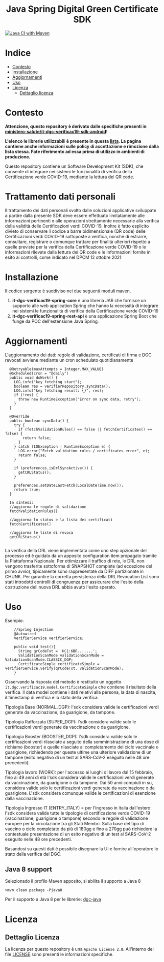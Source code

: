 <h1 align="center">Java Spring Digital Green Certificate SDK</h1>        

[![Java CI with Maven](https://github.com/hrnext/it-dgc-verificac19-spring/actions/workflows/maven.yml/badge.svg?branch=main)](https://github.com/hrnext/it-dgc-verificac19-spring/actions/workflows/maven.yml)

# Indice
- [Contesto](#contesto)
- [Installazione](#installazione)
- [Aggiornamenti](#aggiornamenti)
- [Uso](#uso)
- [Licenza](#licenza)
  - [Dettaglio licenza](#dettaglio-licenza)

# Contesto
**Attenzione, questo repository è derivato dalle specifiche presenti in <a href="https://github.com/ministero-salute/it-dgc-verificac19-sdk-android/">ministero-salute/it-dgc-verificac19-sdk-android</a>!**

**L'elenco le librerie utilizzabili è presente in questa <a href="https://github.com/ministero-salute/it-dgc-verificac19-sdk-onboarding#lista-librerie">lista</a>. La pagina contiene anche informazioni sulle policy di accettazione e rimozione dalla lista stessa. Fate riferimento ad essa prima di utilizzo in ambienti di produzione.**

Questo repository contiene un Software Development Kit (SDK), che consente di integrare nei sistemi
le funzionalit&agrave; di verifica della Certificazione verde COVID-19, mediante
la lettura del QR code.

# Trattamento dati personali
Il trattamento dei dati personali svolto dalle soluzioni applicative sviluppate
a partire dalla presente SDK deve essere effettuato limitatamente alle
informazioni pertinenti e alle operazioni strettamente necessarie alla verifica
della validit&agrave; delle Certificazioni verdi COVID-19. Inoltre &egrave; fatto esplicito
divieto di conservare il codice a barre bidimensionale (QR code) delle
Certificazioni verdi COVID-19 sottoposte a verifica, nonché di estrarre,
consultare, registrare o comunque trattare per finalit&agrave; ulteriori rispetto
a quelle previste per la verifica della Certificazione verde COVID-19 o le
informazioni rilevate dalla lettura dei QR code e le informazioni fornite in
esito ai controlli, come indicato nel DPCM 12 ottobre 2021    
 
# Installazione

Il codice sorgente è suddiviso nei due seguenti moduli maven.
1. **it-dgc-verificac19-spring-core** è una libreria JAR che fornisce un supporto alle web application Spring che hanno la necessità di integrare nei sistemi le funzionalità di verifica della Certificazione verde COVID-19
2. **it-dgc-verificac19-spring-rest-api** è una applicazione Spring Boot che funge da POC dell'estensione Java Spring.

###   

# Aggiornamenti
L'aggiornamento dei dati: regole di validazione, certificati di firma e DGC revocati avviene mediante un cron schedulato quotidianamente

```
  @Retryable(maxAttempts = Integer.MAX_VALUE)
  @Scheduled(cron = "@daily")
  public void doWork() {
    LOG.info("key fetching start");
    boolean res = verifierRepository.syncData();
    LOG.info("key fetching result: {}", res);
    if (!res) {
      throw new RuntimeException("Error on sync data, retry");
    }
  }
  
  @Override
  public boolean syncData() {
    try {
      if (fetchValidationRules() == false || fetchCertificates() == false) {
        return false;
      }
    } catch (IOException | RuntimeException e) {
      LOG.error("Fetch validation rules / certificates error", e);
      return false;
    }

    if (preferences.isDrlSyncActive()) {
      getCRLStatus();
    }

    preferences.setDateLastFetch(LocalDateTime.now());
    return true;
  }
  
  In sintesi:
  //aggiorna le regole di validazione
  fetchValidationRules()
  
  //aggiorna lo status e la lista dei certificati
  fetchCertificates()
  
  //aggiorna le liste di revoca
  getCRLStatus()
  
  ```
La verifica della DRL viene implementata come uno step opzionale del processo ed è guidato da un apposito configuration item propagato tramite la Piattaforma Nazionale.
Per ottimizzare il traffico di rete, le DRL non vengono trasferite sottoforma di SNAPSHOT complete (ad eccezione del primo avvio), tipicamente sono rappresentate da DIFF partizionate in CHUNK.
Per garantire la corretta persistenza della DRL Revocation List sono stati introdotti controlli di congruenza per assicurare che l'esito della costruzione dell nuova DRL abbia avuto l'esito sperato.

# Uso

Esempio:  
 
```
	//Spring Injection
	@Autowired
	VerifierService verifierService;

	public void test(){
	  String qrCodeTxt = 'HC1:6BF.......';
	  ValidationScanMode validationScanMode = ValidationScanMode.CLASSIC_DGP;
	  CertificateSimple certificateSimple = verifierService.verify(qrCodeTxt, validationScanMode);
	}
```

Osservando la risposta del metodo &egrave; restituito un oggetto 
`it.dgc.verificac19.model.CertificateSimple` che contiene
il risultato della verifica.
Il data model contiene i dati relativi alla
persona, la data di nascita, il timestamp di verifica e lo stato della
verifica. 

Tipologia Base (NORMAL_DGP): l'sdk considera valide le certificazioni verdi generate da vaccinazione, da guarigione, da tampone.

Tipologia Rafforzata (SUPER_DGP): l'sdk considera valide solo le certificazioni verdi generate da vaccinazione o da guarigione.

Tipologia Booster (BOOSTER_DGP): l'sdk considera valide solo le certificazioni verdi rilasciate a seguito della somministrazione di una dose di richiamo (booster) e quelle rilasciate al completamento del ciclo vaccinale o guarigione, richiedendo per queste ultime una ulteriore validazione di un tampone (esito negativo di un test al SARS-CoV-2 eseguito nelle 48 ore precedenti).

Tipologia lavoro (WORK): per l'accesso ai luoghi di lavoro dal 15 febbraio, fino ai 49 anni di età l'sdk considera valide le certificazioni verdi generate da vaccinazione, da guarigione o da tampone. Dai 50 anni compiuti in su, considera valide solo le certificazioni verdi generate da vaccinazione o da guarigione. L'sdk considera comunque valide le certificazioni di esenzione dalla vaccinazione.

Tipologia Ingresso IT (ENTRY_ITALY) = per l'ingresso in Italia dall'estero: l'sdk considera valide tutte le tipologie di certificazione verde COVID-19 (vaccinazione, guarigione o tampone) secondo le regole di validazione europee per la circolazione tra gli Stati Membri. Sulla base del tipo di vaccino o ciclo completato da più di 180gg e fino a 270gg può richiedere la contestuale presentazione di un esito negativo di un test al SARS-CoV-2 eseguito nelle 48 ore precedenti.

Basandosi su questi dati &egrave; possibile disegnare la UI e fornire all'operatore lo
stato della verifica del DGC.
 
## Java 8 support

Selezionado il profilo Maven apposito, si abilita il supporto a Java 8

```
>mvn clean package -Pjava8
```

Per il supporto a Java 8 per le librerie:
<a href="https://github.com/DIGGSweden/dgc-java/blob/main/README.md#for-java-8-users">dgc-java</a>

# Licenza

## Dettaglio Licenza
La licenza per questo repository &egrave; una `Apache License 2.0`.
All'interno del file [LICENSE](./LICENSE) sono presenti le informazioni
specifiche.
